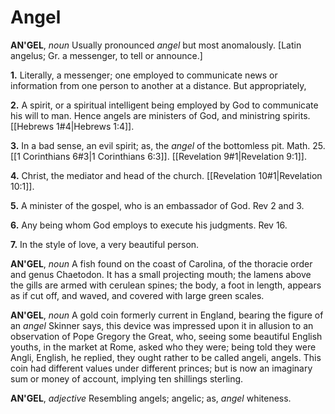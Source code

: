 # Angel

**AN'GEL**, _noun_ Usually pronounced _angel_ but most anomalously. \[Latin angelus; Gr. a messenger, to tell or announce.\]

**1.** Literally, a messenger; one employed to communicate news or information from one person to another at a distance. But appropriately,

**2.** A spirit, or a spiritual intelligent being employed by God to communicate his will to man. Hence angels are ministers of God, and ministring spirits. [[Hebrews 1#4|Hebrews 1:4]].

**3.** In a bad sense, an evil spirit; as, the _angel_ of the bottomless pit. Math. 25. [[1 Corinthians 6#3|1 Corinthians 6:3]]. [[Revelation 9#1|Revelation 9:1]].

**4.** Christ, the mediator and head of the church. [[Revelation 10#1|Revelation 10:1]].

**5.** A minister of the gospel, who is an embassador of God. Rev 2 and 3.

**6.** Any being whom God employs to execute his judgments. Rev 16.

**7.** In the style of love, a very beautiful person.

**AN'GEL**, _noun_ A fish found on the coast of Carolina, of the thoracie order and genus Chaetodon. It has a small projecting mouth; the lamens above the gills are armed with cerulean spines; the body, a foot in length, appears as if cut off, and waved, and covered with large green scales.

**AN'GEL**, _noun_ A gold coin formerly current in England, bearing the figure of an _angel_ Skinner says, this device was impressed upon it in allusion to an observation of Pope Gregory the Great, who, seeing some beautiful English youths, in the market at Rome, asked who they were; being told they were Angli, English, he replied, they ought rather to be called angeli, angels. This coin had different values under different princes; but is now an imaginary sum or money of account, implying ten shillings sterling.

**AN'GEL**, _adjective_ Resembling angels; angelic; as, _angel_ whiteness.